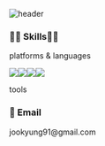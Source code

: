 ![header](https://capsule-render.vercel.app/api?type=waving&color=3DDC84&height=400&section=header&text=No%20Code%20No%20Life&&fontColor=FC60A8&fontSize=90)

<h3> 🤹🏻 Skills🤹🏻 </h3>
<p> platforms & languages </p>
<img src="https://img.shields.io/badge/Python-3766AB?style=flat-square&logo=Python&logoColor=white"/><img src="https://img.shields.io/badge/MySQL-4479A1?style=flat-square&logo=MySQL&logoColor=white"/><img src="https://img.shields.io/badge/JavaScript-F7DF1E?style=flat-square&logo=JavaScript&logoColor=white"/><img src="https://img.shields.io/badge/R-276DC3?style=flat-square&logo=R&logoColor=white"/>

<p> tools </p>

<h3> 📧 Email </h3>
jookyung91@gmail.com
